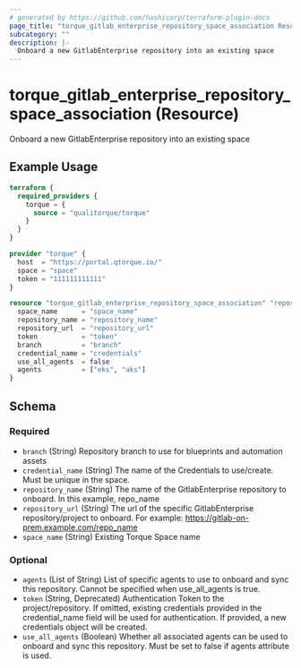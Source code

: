 ```yaml
---
# generated by https://github.com/hashicorp/terraform-plugin-docs
page_title: "torque_gitlab_enterprise_repository_space_association Resource - terraform-provider-torque"
subcategory: ""
description: |-
  Onboard a new GitlabEnterprise repository into an existing space
---
```


# torque_gitlab_enterprise_repository_space_association (Resource)

Onboard a new GitlabEnterprise repository into an existing space

## Example Usage

```terraform
terraform {
  required_providers {
    torque = {
      source = "qualitorque/torque"
    }
  }
}

provider "torque" {
  host  = "https://portal.qtorque.io/"
  space = "space"
  token = "111111111111"
}

resource "torque_gitlab_enterprise_repository_space_association" "repository" {
  space_name      = "space_name"
  repository_name = "repository_name"
  repository_url  = "repository_url"
  token           = "token"
  branch          = "branch"
  credential_name = "credentials"
  use_all_agents  = false
  agents          = ["eks", "aks"]
}
```

<!-- schema generated by tfplugindocs -->
## Schema

### Required

- `branch` (String) Repository branch to use for blueprints and automation assets
- `credential_name` (String) The name of the Credentials to use/create. Must be unique in the space.
- `repository_name` (String) The name of the GitlabEnterprise repository to onboard. In this example, repo_name
- `repository_url` (String) The url of the specific GitlabEnterprise repository/project to onboard. For example: https://gitlab-on-prem.example.com/repo_name
- `space_name` (String) Existing Torque Space name

### Optional

- `agents` (List of String) List of specific agents to use to onboard and sync this repository. Cannot be specified when use_all_agents is true.
- `token` (String, Deprecated) Authentication Token to the project/repository. If omitted, existing credentials provided in the credential_name field will be used for authentication. If provided, a new credentials object will be created.
- `use_all_agents` (Boolean) Whether all associated agents can be used to onboard and sync this repository. Must be set to false if agents attribute is used.
